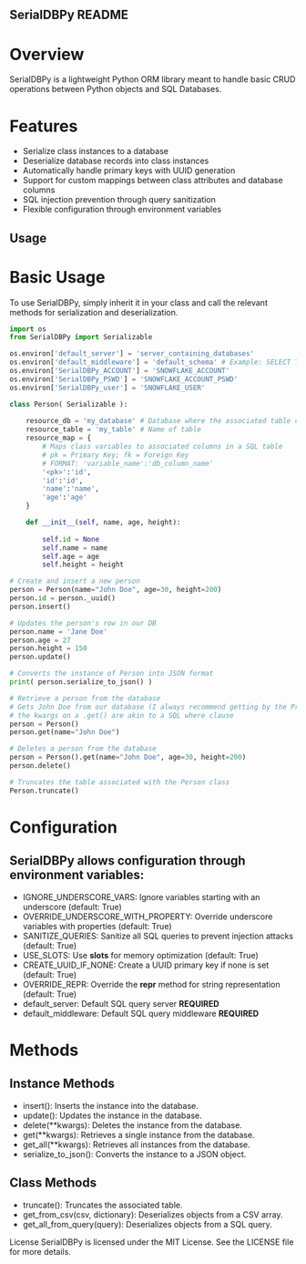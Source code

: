 ## SerialDBPy README
# Overview
SerialDBPy is a lightweight Python ORM library meant to handle basic CRUD operations between Python objects and SQL Databases.

# Features
- Serialize class instances to a database
- Deserialize database records into class instances
- Automatically handle primary keys with UUID generation
- Support for custom mappings between class attributes and database columns
- SQL injection prevention through query sanitization
- Flexible configuration through environment variables

## Usage
# Basic Usage
To use SerialDBPy, simply inherit it in your class and call the relevant methods for serialization and deserialization.

```python
import os
from SerialDBPy import Serializable

os.environ['default_server'] = 'server_containing_databases'
os.environ['default_middleware'] = 'default_schema' # Example: SELECT TOP 100 * FROM [db_name].[default_schema].[table];
os.environ['SerialDBPy_ACCOUNT'] = 'SNOWFLAKE_ACCOUNT'
os.environ['SerialDBPy_PSWD'] = 'SNOWFLAKE_ACCOUNT_PSWD'
os.environ['SerialDBPy_user'] = 'SNOWFLAKE_USER'

class Person( Serializable ):
    
    resource_db = 'my_database' # Database where the associated table can be found
    resource_table = 'my_table' # Name of table
    resource_map = { 
        # Maps class variables to associated columns in a SQL table
        # pk = Primary Key; fk = Foreign Key
        # FORMAT: 'variable_name':'db_column_name'
        '<pk>':'id',
        'id':'id',
        'name':'name',
        'age':'age'
    }

    def __init__(self, name, age, height):
        
        self.id = None
        self.name = name
        self.age = age
        self.height = height
```

```python
# Create and insert a new person
person = Person(name="John Doe", age=30, height=200)
person.id = person._uuid()
person.insert()

# Updates the person's row in our DB
person.name = 'Jane Doe'
person.age = 27
person.height = 150
person.update()

# Converts the instance of Person into JSON format
print( person.serialize_to_json() )
```
```python
# Retrieve a person from the database
# Gets John Doe from our database (I always recommend getting by the Primary Key, but either way works)
# the kwargs on a .get() are akin to a SQL where clause
person = Person()
person.get(name="John Doe") 
```
```python
# Deletes a person from the database
person = Person().get(name="John Doe", age=30, height=200)
person.delete()
```
```python
# Truncates the table associated with the Person class
Person.truncate()
```
# Configuration
## SerialDBPy allows configuration through environment variables:

- IGNORE_UNDERSCORE_VARS: Ignore variables starting with an underscore (default: True)
- OVERRIDE_UNDERSCORE_WITH_PROPERTY: Override underscore variables with properties (default: True)
- SANITIZE_QUERIES: Sanitize all SQL queries to prevent injection attacks (default: True)
- USE_SLOTS: Use __slots__ for memory optimization (default: True)
- CREATE_UUID_IF_NONE: Create a UUID primary key if none is set (default: True)
- OVERRIDE_REPR: Override the __repr__ method for string representation (default: True)
- default_server: Default SQL query server **REQUIRED**
- default_middleware: Default SQL query middleware **REQUIRED**

# Methods
## Instance Methods
- insert(): Inserts the instance into the database.
- update(): Updates the instance in the database.
- delete(**kwargs): Deletes the instance from the database.
- get(**kwargs): Retrieves a single instance from the database.
- get_all(**kwargs): Retrieves all instances from the database.
- serialize_to_json(): Converts the instance to a JSON object.

## Class Methods
- truncate(): Truncates the associated table.
- get_from_csv(csv, dictionary): Deserializes objects from a CSV array.
- get_all_from_query(query): Deserializes objects from a SQL query.

License
SerialDBPy is licensed under the MIT License. See the LICENSE file for more details.

